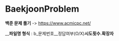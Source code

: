 # BaekjoonProblem

**백준 문제 풀기** -> https://www.acmicpc.net/

__**파일명 형식** : b_문제번호__정답여부(O/X)__시도횟수.확장자__

